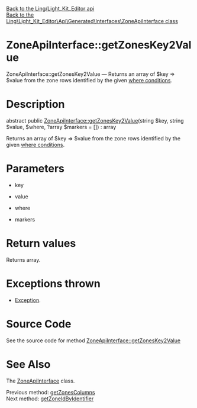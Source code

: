[Back to the Ling/Light_Kit_Editor api](https://github.com/lingtalfi/Light_Kit_Editor/blob/master/doc/api/Ling/Light_Kit_Editor.md)<br>
[Back to the Ling\Light_Kit_Editor\Api\Generated\Interfaces\ZoneApiInterface class](https://github.com/lingtalfi/Light_Kit_Editor/blob/master/doc/api/Ling/Light_Kit_Editor/Api/Generated/Interfaces/ZoneApiInterface.md)


ZoneApiInterface::getZonesKey2Value
================



ZoneApiInterface::getZonesKey2Value — Returns an array of $key => $value from the zone rows identified by the given [where conditions](https://github.com/lingtalfi/SimplePdoWrapper#the-where-conditions).




Description
================


abstract public [ZoneApiInterface::getZonesKey2Value](https://github.com/lingtalfi/Light_Kit_Editor/blob/master/doc/api/Ling/Light_Kit_Editor/Api/Generated/Interfaces/ZoneApiInterface/getZonesKey2Value.md)(string $key, string $value, $where, ?array $markers = []) : array




Returns an array of $key => $value from the zone rows identified by the given [where conditions](https://github.com/lingtalfi/SimplePdoWrapper#the-where-conditions).




Parameters
================


- key

    

- value

    

- where

    

- markers

    


Return values
================

Returns array.


Exceptions thrown
================

- [Exception](http://php.net/manual/en/class.exception.php).&nbsp;







Source Code
===========
See the source code for method [ZoneApiInterface::getZonesKey2Value](https://github.com/lingtalfi/Light_Kit_Editor/blob/master/Api/Generated/Interfaces/ZoneApiInterface.php#L189-L189)


See Also
================

The [ZoneApiInterface](https://github.com/lingtalfi/Light_Kit_Editor/blob/master/doc/api/Ling/Light_Kit_Editor/Api/Generated/Interfaces/ZoneApiInterface.md) class.

Previous method: [getZonesColumns](https://github.com/lingtalfi/Light_Kit_Editor/blob/master/doc/api/Ling/Light_Kit_Editor/Api/Generated/Interfaces/ZoneApiInterface/getZonesColumns.md)<br>Next method: [getZoneIdByIdentifier](https://github.com/lingtalfi/Light_Kit_Editor/blob/master/doc/api/Ling/Light_Kit_Editor/Api/Generated/Interfaces/ZoneApiInterface/getZoneIdByIdentifier.md)<br>

